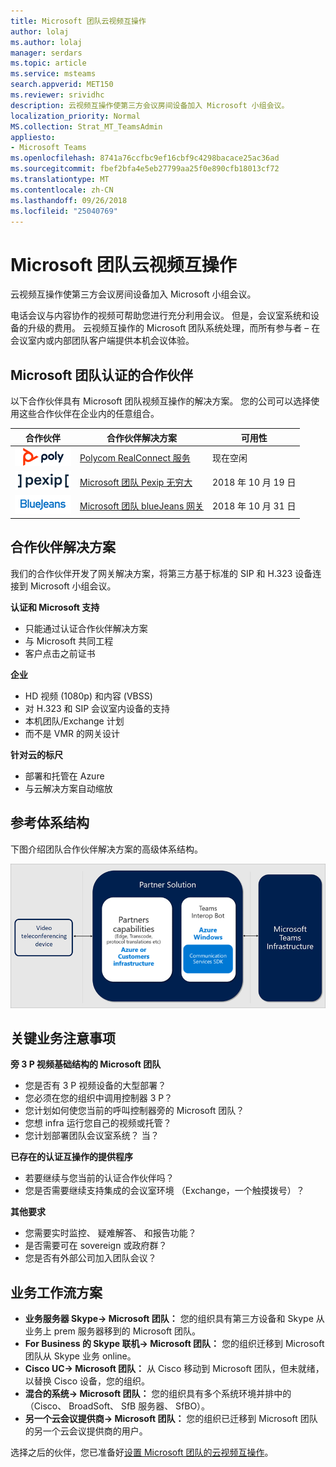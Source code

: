 ```yaml
---
title: Microsoft 团队云视频互操作
author: lolaj
ms.author: lolaj
manager: serdars
ms.topic: article
ms.service: msteams
search.appverid: MET150
ms.reviewer: srividhc
description: 云视频互操作使第三方会议房间设备加入 Microsoft 小组会议。
localization_priority: Normal
MS.collection: Strat_MT_TeamsAdmin
appliesto:
- Microsoft Teams
ms.openlocfilehash: 8741a76ccfbc9ef16cbf9c4298bacace25ac36ad
ms.sourcegitcommit: fbef2bfa4e5eb27799aa25f0e890cfb18013cf72
ms.translationtype: MT
ms.contentlocale: zh-CN
ms.lasthandoff: 09/26/2018
ms.locfileid: "25040769"
---
```

# <a name="cloud-video-interop-for-microsoft-teams"></a>Microsoft 团队云视频互操作

云视频互操作使第三方会议房间设备加入 Microsoft 小组会议。

电话会议与内容协作的视频可帮助您进行充分利用会议。 但是，会议室系统和设备的升级的费用。 云视频互操作的 Microsoft 团队系统处理，而所有参与者 – 在会议室内或内部团队客户端提供本机会议体验。 

## <a name="partners-certified-for-microsoft-teams"></a>Microsoft 团队认证的合作伙伴

以下合作伙伴具有 Microsoft 团队视频互操作的解决方案。 您的公司可以选择使用这些合作伙伴在企业内的任意组合。 


|合作伙伴|合作伙伴解决方案|可用性|
|----|---|----|
|![Polycom RealConnect](media/polycom.png) | <a href="https://aka.ms/PolycomRealConnect" target="_blank">Polycom RealConnect 服务</a> |现在空闲|
|![Pexip 无穷大](media/pexip.png)| <a href="https://aka.ms/PexipInfinity" target="_blank">Microsoft 团队 Pexip 无穷大</a> | 2018 年 10 月 19 日|
|![BlueJeans 网关](media/bluejeans.png)| <a href="https://aka.ms/BluejeansGateway" target="_blank">Microsoft 团队 blueJeans 网关</a> | 2018 年 10 月 31 日|

## <a name="partner-solutions"></a>合作伙伴解决方案

我们的合作伙伴开发了网关解决方案，将第三方基于标准的 SIP 和 H.323 设备连接到 Microsoft 小组会议。  
 
**认证和 Microsoft 支持**

- 只能通过认证合作伙伴解决方案
- 与 Microsoft 共同工程
- 客户点击之前证书

**企业**

- HD 视频 (1080p) 和内容 (VBSS)
- 对 H.323 和 SIP 会议室内设备的支持
- 本机团队/Exchange 计划
- 而不是 VMR 的网关设计

**针对云的标尺**

- 部署和托管在 Azure
- 与云解决方案自动缩放

 
## <a name="reference-architecture"></a>参考体系结构

下图介绍团队合作伙伴解决方案的高级体系结构。

![团队云视频互操作合作伙伴解决方案](media/teams-cloud-video-interop-partner-solution.png)

## <a name="key-business-considerations"></a>关键业务注意事项

**旁 3 P 视频基础结构的 Microsoft 团队**

- 您是否有 3 P 视频设备的大型部署？
- 您必须在您的组织中调用控制器 3 P？
- 您计划如何使您当前的呼叫控制器旁的 Microsoft 团队？
- 您想 infra 运行您自己的视频或托管？ 
- 您计划部署团队会议室系统？ 当？

**已存在的认证互操作的提供程序**

- 若要继续与您当前的认证合作伙伴吗？
- 您是否需要继续支持集成的会议室环境 （Exchange，一个触摸拨号）？

**其他要求**

- 您需要实时监控、 疑难解答、 和报告功能？
- 是否需要可在 sovereign 或政府群？
- 您是否有外部公司加入团队会议？ 

## <a name="business-workflow-scenarios"></a>业务工作流方案

- **业务服务器 Skype-> Microsoft 团队：** 您的组织具有第三方设备和 Skype 从业务上 prem 服务器移到的 Microsoft 团队。  
- **For Business 的 Skype 联机-> Microsoft 团队：** 您的组织迁移到 Microsoft 团队从 Skype 业务 online。
- **Cisco UC-> Microsoft 团队：** 从 Cisco 移动到 Microsoft 团队，但未就绪，以替换 Cisco 设备，您的组织。
- **混合的系统-> Microsoft 团队：** 您的组织具有多个系统环境并排中的 （Cisco、 BroadSoft、 SfB 服务器、 SfBO）。
- **另一个云会议提供商-> Microsoft 团队：** 您的组织已迁移到 Microsoft 团队的另一个云会议提供商的用户。


选择之后的伙伴，您已准备好[设置 Microsoft 团队的云视频互操作](cloud-video-interop-for-teams-set-up.md)。 
